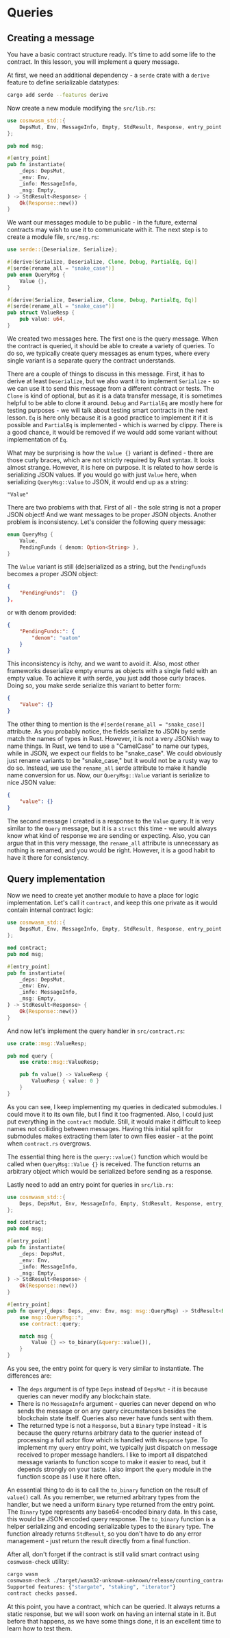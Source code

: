 # Queries

## Creating a message

You have a basic contract structure ready. It's time to add some life to the contract. In this lesson, you will implement a query message.

At first, we need an additional dependency - a `serde` crate with a `derive` feature to define serializable datatypes:

```bash
cargo add serde --features derive
```

Now create a new module modifying the `src/lib.rs`:

```rust
use cosmwasm_std::{
    DepsMut, Env, MessageInfo, Empty, StdResult, Response, entry_point
};

pub mod msg;

#[entry_point]
pub fn instantiate(
	_deps: DepsMut,
	_env: Env,
	_info: MessageInfo,
	_msg: Empty,
) -> StdResult<Response> {
	Ok(Response::new())
}
```

We want our messages module to be public - in the future, external contracts may wish to use it to communicate with it. The next step is to create a module file, `src/msg.rs`:

```rust
use serde::{Deserialize, Serialize};

#[derive(Serialize, Deserialize, Clone, Debug, PartialEq, Eq)]
#[serde(rename_all = "snake_case")]
pub enum QueryMsg {
    Value {},
}

#[derive(Serialize, Deserialize, Clone, Debug, PartialEq, Eq)]
#[serde(rename_all = "snake_case")]
pub struct ValueResp {
    pub value: u64,
}
```

We created two messages here. The first one is the query message. When the contract is queried, it should be able to create a variety of queries. To do so, we typically create query messages as enum types, where every single variant is a separate query the contract understands.

There are a couple of things to discuss in this message. First, it has to derive at least `Deserialize`, but we also want it to implement `Serialize` - so we can use it to send this message from a different contract or tests. The `Clone` is kind of optional, but as it is a data transfer message, it is sometimes helpful to be able to clone it around. `Debug` and `PartialEq` are mostly here for testing purposes - we will talk about testing smart contracts in the next lesson. `Eq` is here only because it is a good practice to implement it if it is possible and `PartialEq` is implemented - which is warned by clippy. There is a good chance, it would be removed if we would add some variant without implementation of `Eq`.

What may be surprising is how the `Value {}` variant is defined - there are those curly braces, which are not strictly required by Rust syntax. It looks almost strange. However, it is here on purpose. It is related to how serde is serializing JSON values. If you would go with just `Value` here, when serializing `QueryMsg::Value` to JSON, it would end up as a string:

```
"Value"
```

There are two problems with that. First of all - the sole string is not a proper JSON object! And we want messages to be proper JSON objects. Another problem is inconsistency. Let's consider the following query message:

```rust
enum QueryMsg {
    Value, 
    PendingFunds { denom: Option<String> },
}
```

The `Value` variant is still (de)serialized as a string, but the `PendingFunds` becomes a proper JSON object:
```json
{
    "PendingFunds":  {}
},
```

or with denom provided:

```json
{
    "PendingFunds:": {
        "denom": "uatom"
    }
}
```

This inconsistency is itchy, and we want to avoid it. Also, most other frameworks deserialize empty enums as objects with a single field with an empty value. To achieve it with serde, you just add those curly braces. Doing so, you make serde serialize this variant to better form:

```json
{
    "Value": {}
}
```

The other thing to mention is the `#[serde(rename_all = "snake_case)]` attribute. As you probably notice, the fields serialize to JSON by serde match the names of types in Rust. However, it is not a very JSONish way to name things. In Rust, we tend to use a "CamelCase" to name our types, while in JSON, we expect our fields to be "snake_case". We could obviously just rename variants to be "snake_case," but it would not be a rusty way to do so. Instead, we use the `rename_all` serde attribute to make it handle name conversion for us. Now, our `QueryMsg::Value` variant is serialize to nice JSON value:

```json
{
    "value": {}
}
```
The second message I created is a response to the `Value` query. It is very similar to the `Query` message, but it is a `struct` this time - we would always know what kind of response we are sending or expecting. Also, you can argue that in this very message, the `rename_all` attribute is unnecessary as nothing is renamed, and you would be right. However, it is a good habit to have it there for consistency.

## Query implementation
Now we need to create yet another module to have a place for logic implementation. Let's call it `contract`, and keep this one private as it would contain internal contract logic:

```rust
use cosmwasm_std::{
    DepsMut, Env, MessageInfo, Empty, StdResult, Response, entry_point
};

mod contract;
pub mod msg;

#[entry_point]
pub fn instantiate(
	_deps: DepsMut,
	_env: Env,
	_info: MessageInfo,
	_msg: Empty,
) -> StdResult<Response> {
	Ok(Response::new())
}
```

And now let's implement the query handler in `src/contract.rs`:

```rust
use crate::msg::ValueResp;

pub mod query {
    use crate::msg::ValueResp;

    pub fn value() -> ValueResp {
        ValueResp { value: 0 }
    }
}
```

As you can see, I keep implementing my queries in dedicated submodules. I could move it to its own file, but I find it too fragmented. Also, I could just put everything in the `contract` module. Still, it would make it difficult to keep names not colliding between messages. Having this initial split for submodules makes extracting them later to own files easier - at the point when `contract.rs` overgrows.

The essential thing here is the `query::value()` function which would be called when `QueryMsg::Value {}` is received. The function returns an arbitrary object which would be serialized before sending as a response.

Lastly need to add an entry point for queries in `src/lib.rs`:

```rust
use cosmwasm_std::{
    Deps, DepsMut, Env, MessageInfo, Empty, StdResult, Response, entry_point
};

mod contract;
pub mod msg;

#[entry_point]
pub fn instantiate(
	_deps: DepsMut,
	_env: Env,
	_info: MessageInfo,
	_msg: Empty,
) -> StdResult<Response> {
	Ok(Response::new())
}

#[entry_point]
pub fn query(_deps: Deps, _env: Env, msg: msg::QueryMsg) -> StdResult<Binary> {
    use msg::QueryMsg::*;
    use contract::query;

    match msg {
        Value {} => to_binary(&query::value()),
    }
}
```

As you see, the entry point for query is very similar to instantiate. The differences are:

- The `deps` argument is of type `Deps` instead of `DepsMut` - it is because queries can never modify any blockchain state.
- There is no `MessageInfo` argument - queries can never depend on who sends the message or on any query circumstances besides the blockchain state itself. Queries also never have funds sent with them.
- The returned type is not a `Response`, but a `Binary` type instead - it is because the query returns arbitrary data to the querier instead of processing a full actor flow which is handled with `Response` type.
To implement my `query` entry point, we typically just dispatch on message received to proper message handlers. I like to import all dispatched message variants to function scope to make it easier to read, but it depends strongly on your taste. I also import the `query` module in the function scope as I use it here often.

An essential thing to do is to call the `to_binary` function on the result of `value()` call. As you remember, we returned arbitrary types from the handler, but we need a uniform `Binary` type returned from the entry point. The `Binary` type represents any base64-encoded binary data. In this case, this would be JSON encoded query response. The `to_binary` function is a helper serializing and encoding serializable types to the `Binary` type. The function already returns `StdResult`, so you don't have to do any error management - just return the result directly from a final function.

After all, don't forget if the contract is still valid smart contract using `cosmwasm-check` utility:

```bash
cargo wasm
cosmwasm-check ./target/wasm32-unknown-unknown/release/counting_contract.wasm 
Supported features: {"stargate", "staking", "iterator"}
contract checks passed.
```

At this point, you have a contract, which can be queried. It always returns a static response, but we will soon work on having an internal state in it. But before that happens, as we have some things done, it is an excellent time to learn how to test them.